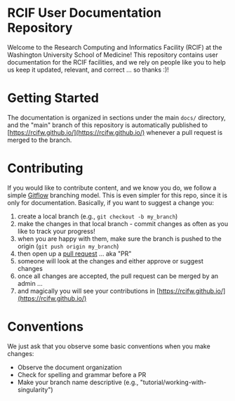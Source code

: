 # RCIF User Documentation Repository
Welcome to the Research Computing and Informatics Facility (RCIF) at the Washington University School of Medicine!
This repository contains user documentation for the RCIF facilities, and we rely on people like you to help us keep
it updated, relevant, and correct ... so thanks :)!

# Getting Started
The documentation is organized in sections under the main `docs/` directory, and the "main" branch of this 
repository is automatically published to [https://rcifw.github.io/](https://rcifw.github.io/) whenever a pull 
request is merged to the branch.

# Contributing
If you would like to contribute content, and we know you do, we follow a simple
[Gitflow](https://nvie.com/posts/a-successful-git-branching-model/) branching model. This is even simpler for
this repo, since it is only for documentation. Basically, if you want to suggest a change you:
1. create a local branch (e.g., `git checkout -b my_branch`)
2. make the changes in that local branch - commit changes as often as you like to track your progress!
3. when you are happy with them, make sure the branch is pushed to the origin (`git push origin my_branch`)
4. then open up a [pull request](https://github.com/rcifw/rcifw.github.io/pulls) ... aka "PR"
5. someone will look at the changes and either approve or suggest changes
6. once all changes are accepted, the pull request can be merged by an admin ...
7. and magically you will see your contributions in [https://rcifw.github.io/](https://rcifw.github.io/) 

# Conventions
We just ask that you observe some basic conventions when you make changes:
* Observe the document organization
* Check for spelling and grammar before a PR
* Make your branch name descriptive (e.g., "tutorial/working-with-singularity")
